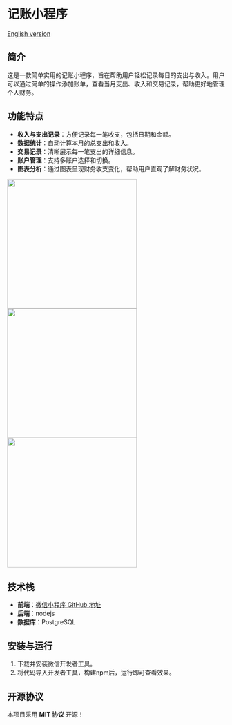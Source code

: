 # 记账小程序
[English version](README.en.md)
## 简介
这是一款简单实用的记账小程序，旨在帮助用户轻松记录每日的支出与收入。用户可以通过简单的操作添加账单，查看当月支出、收入和交易记录，帮助更好地管理个人财务。

## 功能特点
- **收入与支出记录**：方便记录每一笔收支，包括日期和金额。
- **数据统计**：自动计算本月的总支出和收入。
- **交易记录**：清晰展示每一笔支出的详细信息。
- **账户管理**：支持多账户选择和切换。
- **图表分析**：通过图表呈现财务收支变化，帮助用户直观了解财务状况。

<img src="./miniprogram/images/qrcode.png" width="300" />
<div>
   <img src="./miniprogram/images/example1.jpg" width="300" />
   <img src="./miniprogram/images/example2.jpg" width="300" />
</div>


## 技术栈
- **前端**：[微信小程序 GitHub 地址](https://github.com/lfgyx/cbook_miniprogram.git)
- **后端**：nodejs
- **数据库**：PostgreSQL

## 安装与运行
1. 下载并安装微信开发者工具。
2. 将代码导入开发者工具，构建npm后，运行即可查看效果。

## 开源协议
本项目采用 **MIT 协议** 开源！

